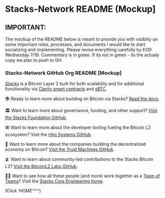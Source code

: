 # Stacks-Network README (Mockup]

## IMPORTANT:

The mockup of the README below is meant to provide you with visiblity on some important roles, processes, and documents ​I would like to start socializing and implementing.  Please revise everything carefully by EOD Wednesday 7/19.  Commentary is in green.  If its not in green - its the actualy copy we plan to push to GH.

### Stacks-Network GitHub Org README [Mockup]

[Stacks](https://www.stacks.co/) is a Bitcoin Layer 2 built for both scalability and for additional functionality via [Clarity smart contracts](https://clarity-lang.org/) and [sBTC](https://sbtc.tech/).

📚 Ready to learn more about building on Bitcoin via Stacks? [Read the docs](https://docs.stacks.co/docs/intro).

🏛️ Want to learn more about governance, funding, and other support? [Visit the Stacks Foundation GitHub](https://github.com/stacksgov).

🛠️ Want to learn more about the developer tooling fueling the Bitcoin L2 ecosystem? Visit the [Hiro Systems GitHub](https://github.com/hirosystems).

🌆 Want to learn more about the companies building the decentralized economy on Bitcoin? [Visit the Trust Machines GitHub](https://github.com/Trust-Machines).

🫂 Want to learn about community-led contributions to the Stacks Bitcoin L2? [Visit the BitcoinL2 Labs GitHub](https://github.com/BitcoinL2-Labs).

👨‍🌾 Want to see how all these people (and more) work together as a [Team of Teams](https://www.mcchrystalgroup.com/insights/what-kind-of-leader-can-lead-a-team-of-teams-the-6-principles-of-leading-like-a-gardener/)? Visit the [Stacks Core Engineering home](https://app.skiff.com/docs/878d65b7-cad7-4b03-8234-330eda66a175#s5ILCQFYf+jv+aRg0joWaGApPx5x1am1PXbYJd5H8Ck=). 

(Click ‘HOME’^^^)

